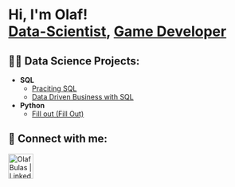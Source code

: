 <h1>Hi, I'm Olaf! <br/><a href="https://github.com/cebulva">Data-Scientist</a>, <a href="https://docs.google.com/presentation/d/1rkZS3UCvsuwIxiSi7_PR07cwM1DuS3tJgaNGFve4ku8/edit?usp=sharing">Game Developer</a>

<h2>👨‍💻 Data Science Projects:</h2>

- <b>SQL</b>
  - [Praciting SQL](https://github.com/Cebulva/sql_practicing/)
  - [Data Driven Business with SQL](Fillout)
- <b>Python</b>
  - [Fill out (Fill Out)](FillOut)

<h2> 🤳 Connect with me:</h2>

[<img align="left" alt="OlafBulas | LinkedIn" width="50px" src="https://github.com/Cebulva/assets/blob/main/linkedin-logo.png" />][linkedin]

[linkedin]: https://www.linkedin.com/in/olaf-bulas/

<!--
**joshmadakor1/joshmadakor1** is a ✨ _special_ ✨ repository because its `README.md` (this file) appears on your GitHub profile.

Here are some ideas to get you started:

- 🔭 I’m currently working on ...
- 🌱 I’m currently learning ...
- 👯 I’m looking to collaborate on ...
- 🤔 I’m looking for help with ...
- 💬 Ask me about ...
- 📫 How to reach me: ...
- 😄 Pronouns: ...
- ⚡ Fun fact: ...
-->
